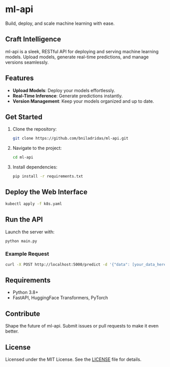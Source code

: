 # ml-api  
Build, deploy, and scale machine learning with ease.  

## Craft Intelligence  
ml-api is a sleek, RESTful API for deploying and serving machine learning models. Upload models, generate real-time predictions, and manage versions seamlessly.  


## Features  
- **Upload Models**: Deploy your models effortlessly.  
- **Real-Time Inference**: Generate predictions instantly.  
- **Version Management**: Keep your models organized and up to date.  

## Get Started  
1. Clone the repository:  
   ```bash  
   git clone https://github.com/bniladridas/ml-api.git  
   ```  
2. Navigate to the project:  
   ```bash  
   cd ml-api  
   ```  
3. Install dependencies:  
   ```bash  
   pip install -r requirements.txt  
   ```  

## Deploy the Web Interface  
```bash  
kubectl apply -f k8s.yaml
```  

## Run the API  
Launch the server with:  
```bash  
python main.py  
```  

### Example Request  
```bash  
curl -X POST http://localhost:5000/predict -d '{"data": [your_data_here]}'  
```  

## Requirements  
- Python 3.8+  
- FastAPI, HuggingFace Transformers, PyTorch  

## Contribute  
Shape the future of ml-api. Submit issues or pull requests to make it even better.  

## License  
Licensed under the MIT License. See the [LICENSE](LICENSE) file for details.
